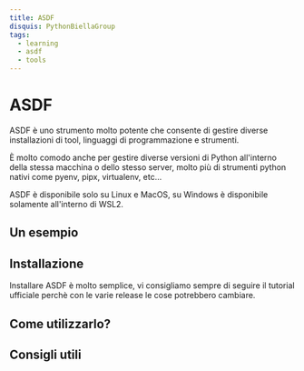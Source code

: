 ```yaml
---
title: ASDF
disquis: PythonBiellaGroup
tags:
  - learning
  - asdf
  - tools
---
```


# ASDF

ASDF è uno strumento molto potente che consente di gestire diverse installazioni di tool, linguaggi di programmazione e strumenti.

È molto comodo anche per gestire diverse versioni di Python all'interno della stessa macchina o dello stesso server, molto più di strumenti python nativi come pyenv, pipx, virtualenv, etc...

ASDF è disponibile solo su Linux e MacOS, su Windows è disponibile solamente all'interno di WSL2.

## Un esempio

## Installazione

Installare ASDF è molto semplice, vi consigliamo sempre di seguire il tutorial ufficiale perchè con le varie release le cose potrebbero cambiare.

## Come utilizzarlo?

## Consigli utili
